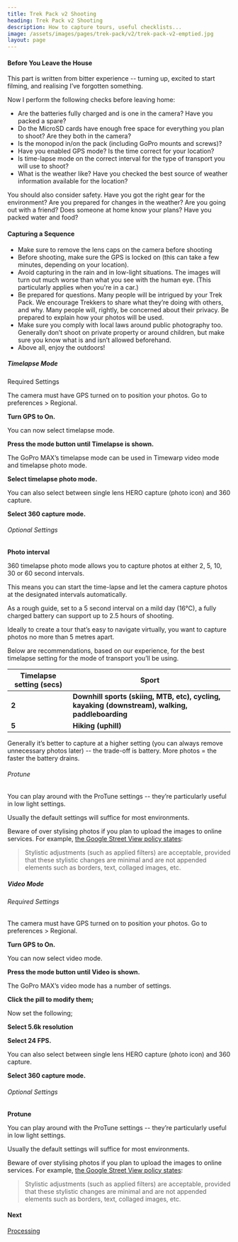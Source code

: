 ```yaml
---
title: Trek Pack v2 Shooting
heading: Trek Pack v2 Shooting
description: How to capture tours, useful checklists...
image: /assets/images/pages/trek-pack/v2/trek-pack-v2-emptied.jpg
layout: page
---
```


<div class="text-container">

<h4 id="before-you-leave-the-house">Before You Leave the House</h4>

<p>This part is written from bitter experience -- turning up, excited to start filming, and realising I’ve forgotten something.</p>

<p>Now I perform the following checks before leaving home:</p>

<ul>
<li>Are the batteries fully charged and is one in the camera? Have you packed a spare?</li>
<li>Do the MicroSD cards have enough free space for everything you plan to shoot? Are they both in the camera?</li>
<li>Is the monopod in/on the pack (including GoPro mounts and screws)?</li>
<li>Have you enabled GPS mode? Is the time correct for your location?</li>
<li>Is time-lapse mode on the correct interval for the type of transport you will use to shoot?</li>
<li>What is the weather like? Have you checked the best source of weather information available for the location?</li>
</ul>

<p>You should also consider safety. Have you got the right gear for the environment? Are you prepared for changes in the weather? Are you going out with a friend? Does someone at home know your plans? Have you packed water and food?</p>

<h4 id="capturing-a-sequence">Capturing a Sequence</h4>

<ul>
<li>Make sure to remove the lens caps on the camera before shooting</li>
<li>Before shooting, make sure the GPS is locked on (this can take a few minutes, depending on your location).</li>
<li>Avoid capturing in the rain and in low-light situations. The images will turn out much worse than what you see with the human eye. (This particularly applies when you're in a car.)</li>
<li>Be prepared for questions. Many people will be intrigued by your Trek Pack. We encourage Trekkers to share what they’re doing with others, and why. Many people will, rightly, be concerned about their privacy. Be prepared to explain how your photos will be used.</li>
<li>Make sure you comply with local laws around public photography too. Generally don’t shoot on private property or around children, but make sure you know what is and isn’t allowed beforehand.</li>
<li>Above all, enjoy the outdoors!</li>
</ul>

<h5 id="timelapse-mode">Timelapse Mode</h5>

<p>Required Settings</p>

<p>The camera must have GPS turned on to position your photos. Go to preferences > Regional.</p>

<p><strong>Turn GPS to On.</strong></p>

<p>You can now select timelapse mode.</p>

<p><strong>Press the mode button until Timelapse is shown.</strong></p>

<p>The GoPro MAX’s timelapse mode can be used in Timewarp video mode and timelapse photo mode.</p>

<p><strong>Select timelapse photo mode.</strong></p>

<p>You can also select between single lens HERO capture (photo icon) and 360 capture.</p>

<p><strong>Select 360 capture mode.</strong></p>

<h6 id="optional-settings">Optional Settings</h6>

<p><strong>Photo interval</strong></p>

<p>360 timelapse photo mode allows you to capture photos at either 2, 5, 10, 30 or 60 second intervals.</p>

<p>This means you can start the time-lapse and let the camera capture photos at the designated intervals automatically.</p>

<p>As a rough guide, set to a 5 second interval on a mild day (16°C), a fully charged battery can support up to 2.5 hours of shooting.</p>

<p>Ideally to create a tour that’s easy to navigate virtually, you want to capture photos no more than 5 metres apart.</p>

<p>Below are recommendations, based on our experience, for the best timelapse setting for the mode of transport you’ll be using.</p>

<table>
<thead>
<tr>
<th><strong>Timelapse setting (secs)</strong></th>
<th><strong>Sport</strong></th>
</tr>
</thead>
<tbody>
<tr>
<td><strong>2</strong></td>
<td><strong>Downhill sports (skiing, MTB, etc), cycling, kayaking (downstream), walking, paddleboarding</strong></td>
</tr>
<tr>
<td><strong>5</strong></td>
<td><strong>Hiking (uphill)</strong></td>
</tr>
</tbody>
</table>

<p>Generally it’s better to capture at a higher setting (you can always remove unnecessary photos later) -- the trade-off is battery. More photos = the faster the battery drains.</p>

<h6 id="protune">Protune</h6>

<p>You can play around with the ProTune settings -- they’re particularly useful in low light settings.</p>
<p>Usually the default settings will suffice for most environments.</p>

<p>Beware of over stylising photos if you plan to upload the images to online services. For example, <a href="https://support.google.com/contributionpolicy/answer/7411351">the Google Street View policy states</a>:</p>

<blockquote>
<p>Stylistic adjustments (such as applied filters) are acceptable, provided that these stylistic changes are minimal and are not appended elements such as borders, text, collaged images, etc.</p>
</blockquote>

<h5 id="video-mode">Video Mode</h5>

<h6 id="required-settings">Required Settings</h6>

<p>The camera must have GPS turned on to position your photos. Go to preferences > Regional.</p>

<p><strong>Turn GPS to On.</strong></p>

<p>You can now select video mode.</p>

<p><strong>Press the mode button until Video is shown.</strong></p>

<p>The GoPro MAX’s video mode has a number of settings.</p>

<p><strong>Click the pill to modify them;</strong></p>

<p>Now set the following;</p>

<p><strong>Select 5.6k resolution</strong></p>

<p><strong>Select 24 FPS.</strong></p>

<p>You can also select between single lens HERO capture (photo icon) and 360 capture.</p>

<p><strong>Select 360 capture mode.</strong></p>

<h6 id="optional-settings">Optional Settings</h6>

<p><strong>Protune</strong></p>

<p>You can play around with the ProTune settings -- they’re particularly useful in low light settings.</p>
<p>Usually the default settings will suffice for most environments.</p>

<p>Beware of over stylising photos if you plan to upload the images to online services. For example, <a href="https://support.google.com/contributionpolicy/answer/7411351">the Google Street View policy states</a>:</p>

<blockquote>
<p>Stylistic adjustments (such as applied filters) are acceptable, provided that these stylistic changes are minimal and are not appended elements such as borders, text, collaged images, etc.</p>
</blockquote>

<h4 id="next">Next</h4>

<p><a href="/trek-pack/v2/processing">Processing</a></p>

</div>